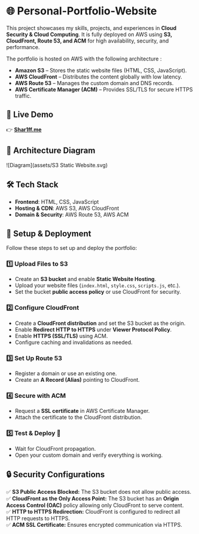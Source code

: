 # 🌐 Personal-Portfolio-Website

This project showcases my skills, projects, and experiences in **Cloud Security &amp; Cloud Computing**. It is fully deployed on AWS using **S3, CloudFront, Route 53, and ACM** for high availability, security, and performance.

The portfolio is hosted on AWS with the following architecture :

- **Amazon S3** – Stores the static website files (HTML, CSS, JavaScript).
- **AWS CloudFront** – Distributes the content globally with low latency.
- **AWS Route 53** – Manages the custom domain and DNS records.
- **AWS Certificate Manager (ACM)** – Provides SSL/TLS for secure HTTPS traffic.


## 🔗 Live Demo

👉 **[Shar1ff.me](https://shar1ff.me)**

## 📸 Architecture Diagram

![Diagram](assets/S3 Static Website.svg)


## 🛠️ Tech Stack

- **Frontend**: HTML, CSS, JavaScript  
- **Hosting & CDN**: AWS S3, AWS CloudFront  
- **Domain & Security**: AWS Route 53, AWS ACM

## 🔧 Setup & Deployment

Follow these steps to set up and deploy the portfolio:

### 1️⃣ Upload Files to S3
- Create an **S3 bucket** and enable **Static Website Hosting**.
- Upload your website files (`index.html`, `style.css`, `scripts.js`, etc.).
- Set the bucket **public access policy** or use CloudFront for security.

### 2️⃣ Configure CloudFront
- Create a **CloudFront distribution** and set the S3 bucket as the origin.
- Enable **Redirect HTTP to HTTPS** under **Viewer Protocol Policy**.
- Enable **HTTPS (SSL/TLS)** using ACM.
- Configure caching and invalidations as needed.

### 3️⃣ Set Up Route 53
- Register a domain or use an existing one.
- Create an **A Record (Alias)** pointing to CloudFront.

### 4️⃣ Secure with ACM
- Request a **SSL certificate** in AWS Certificate Manager.
- Attach the certificate to the CloudFront distribution.

### 5️⃣ Test & Deploy 🚀
- Wait for CloudFront propagation.
- Open your custom domain and verify everything is working.

## 🔒 Security Configurations  

✅ **S3 Public Access Blocked:** The S3 bucket does not allow public access.  
✅ **CloudFront as the Only Access Point:** The S3 bucket has an **Origin Access Control (OAC)** policy allowing only CloudFront to serve content.  
✅ **HTTP to HTTPS Redirection:** CloudFront is configured to redirect all HTTP requests to HTTPS.  
✅ **ACM SSL Certificate:** Ensures encrypted communication via HTTPS. 

